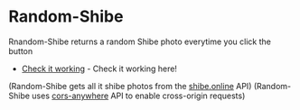 # Random-Shibe
Rnandom-Shibe returns a random Shibe photo everytime you click the button
* [Check it working](http://random-shibe.surge.sh) - Check it working here!

(Random-Shibe gets all it shibe photos from the [shibe.online](http://http://shibe.online) API)
(Random-Shibe uses [cors-anywhere](https://cors-anywhere.herokuapp.com) API to enable cross-origin requests)

